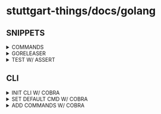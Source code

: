# stuttgart-things/docs/golang

## SNIPPETS

<details><summary>COMMANDS</summary>

```bash
# TEST RECURSIVELY
go test ./... -v 
```

</details>


<details><summary>GORELEASER</summary>

```yaml
// .goreleaser.yaml
github_urls:
  api: https://git.company.com/api/v3/
  upload: https://git.company.com/api/uploads/
  download: https://git.company.com/
  # set to true if you use a self-signed certificate
  skip_tls_verify: false
```

</details>

<details><summary>TEST W/ ASSERT</summary>

### BOOL

```go
// git_test.go
import (
	"testing"
	"github.com/stretchr/testify/assert"
)

func TestCloneGitRepository(t *testing.T) {

	assert := assert.New(t)

	_, cloned := CloneGitRepository(repo, branchName, "", nil)

	assert.Equal(cloned, true)
}
```

### STRING

```go
func TestReadFileContentFromGitRepo(t *testing.T) {

	gitRepository := "https://github.com/stuttgart-things/kaeffken.git"
	gitBranch := "main"
	gitCommitID := "09de9ff7b5c76aff8bb32f68cfb0bbe49cd5a7a8"

	assert := assert.New(t)
	expectedReadMe := "# kaeffken\ngitops cluster management cli \n"

	repo, _ := CloneGitRepository(gitRepository, gitBranch, gitCommitID, nil)
	readMe := ReadFileContentFromGitRepo(repo, "README.md")
	fmt.Println(readMe)
	fmt.Println(expectedReadMe)

	assert.Equal(readMe, expectedReadMe)
	fmt.Println("TEST SUCCESSFULLY")
}
```



</details>

## CLI

<details><summary>INIT CLI W/ COBRA</summary>

```bash
go install github.com/spf13/cobra-cli@latest
PROJECT_NAME=toolkit-chart-creator
mkdir ./${PROJECT_NAME} && cd ${PROJECT_NAME}
go mod init ${PROJECT_NAME}
cobra-cli init

# install locally
go install ./${PROJECT_NAME} # build binary to $GOPATH/bin
# or build binary
go build -o ./${PROJECT_NAME} # build binary to target dir
```

</details>

<details><summary>SET DEFAULT CMD W/ COBRA</summary>

```go
// main.go
func main() {
  defCmd:="mydefaultcmd"
  cmd.Execute(defCmd)
}
```

```go
// root.go
func Execute(defCmd string) {
  var cmdFound bool
  cmd :=rootCmd.Commands()

  for _,a:=range cmd{
    for _,b:=range os.Args[1:] {
      if a.Name()==b {
       cmdFound=true
        break
      }
    }
  }
  if !cmdFound {
    args:=append([]string{defCmd}, os.Args[1:]...)
    rootCmd.SetArgs(args)
  }
  if err := rootCmd.Execute(); err != nil {
    fmt.Println(err)
    os.Exit(1)
  }
```

</details>

<details><summary>ADD COMMANDS W/ COBRA</summary>

```bash
cobra-cli add version
cobra-cli add vm
cobra-cli add create -p 'vmCmd' # like sthings vm create
```

</details>

